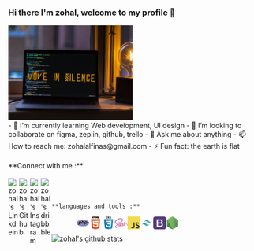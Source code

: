 ### Hi there I'm zohal, welcome to my profile 👋

<img alt="zohal's" width="50%" style="max-width:100%;" src="img/github.jpg" />
<br/>
- 🌱 I’m currently learning Web development, UI design
- 👯 I’m looking to collaborate on figma, zeplin, github, trello
- 💬 Ask me about anything
- 📫 How to reach me: zohalalfinas@gmail.com
- ⚡ Fun fact: the earth is flat
  <br/>
  <br/>
  **Connect with me :**
  <br/>
  <br/>
  <a href="https://www.linkedin.com/in/zohal-alfinas-810003194/">
  <img align="left" alt="zohal's Linkdein" width="22px" src="https://cdn.jsdelivr.net/npm/simple-icons@v3/icons/linkedin.svg" />
  </a>
  <a href="https://github.com/zohalalfinas">
  <img align="left" alt="zohal's Github" width="22px" src="https://cdn.jsdelivr.net/npm/simple-icons@v3/icons/github.svg" />
  </a>
  <a href="https://instagram.com/alfinas.id/">
  <img align="left" alt="zohal's Instagram" width="22px" src="https://cdn.jsdelivr.net/npm/simple-icons@v3/icons/instagram.svg" />
  </a>
  <a href="https://dribbble.com/alfinas_id">
  <img align="left" alt="zohal's dribbble" width="22px" src="https://cdn.jsdelivr.net/npm/simple-icons@v3/icons/dribbble.svg" />
  </a>
  <br/>
  <br/>

    **languages and tools :**

<p>
    <a target="_blank" href="#" rel="noopener noreferrer">
        <img align="left" alt="php" style="max-width:100%;margin-left:50px;" width="26px" src="https://raw.githubusercontent.com/github/explore/80688e429a7d4ef2fca1e82350fe8e3517d3494d/topics/php/php.png">
    </a>
</p>
<p>
    <a target="_blank" href="#" rel="noopener noreferrer">
        <img align="left" alt="html" style="max-width:100%;" width="26px" src="https://raw.githubusercontent.com/github/explore/80688e429a7d4ef2fca1e82350fe8e3517d3494d/topics/html/html.png">
    </a>
</p>
<p>
    <a target="_blank" href="#" rel="noopener noreferrer">
        <img align="left" alt="css" style="max-width:100%;" width="26px" src="https://raw.githubusercontent.com/github/explore/80688e429a7d4ef2fca1e82350fe8e3517d3494d/topics/css/css.png">
    </a>
</p>
<p>
    <a target="_blank" href="#" rel="noopener noreferrer">
        <img align="left" alt="sass" style="max-width:100%;" width="26px" src="https://raw.githubusercontent.com/github/explore/80688e429a7d4ef2fca1e82350fe8e3517d3494d/topics/sass/sass.png">
    </a>
</p>
<p>
    <a target="_blank" href="#" rel="noopener noreferrer">
        <img align="left" alt="javascript" style="max-width:100%;" width="26px" src="https://raw.githubusercontent.com/github/explore/80688e429a7d4ef2fca1e82350fe8e3517d3494d/topics/javascript/javascript.png">
    </a>
</p>
<p>
    <a target="_blank" href="#" rel="noopener noreferrer">
        <img align="left" alt="tailwind" style="max-width:100%;" width="26px" src="https://raw.githubusercontent.com/github/explore/80688e429a7d4ef2fca1e82350fe8e3517d3494d/topics/tailwind/tailwind.png">
    </a>
</p>
<p>
    <a target="_blank" href="#" rel="noopener noreferrer">
       <img align="left" alt="bootstrap" style="max-width:100%;" width="26px" src="https://raw.githubusercontent.com/github/explore/80688e429a7d4ef2fca1e82350fe8e3517d3494d/topics/bootstrap/bootstrap.png">
    </a>
</p>
<p>
    <a target="_blank" href="#" rel="noopener noreferrer">
        <img align="left" alt="nodejs" style="max-width:100%;" width="26px" src="https://raw.githubusercontent.com/github/explore/80688e429a7d4ef2fca1e82350fe8e3517d3494d/topics/nodejs/nodejs.png">
    </a>
</p>
<br/>
<br/>
<a href="https://github.com/zohalalfinas">
   <img align="center" src="https://github-readme-stats.vercel.app/api?username=zohalalfinas&show_icons=true&theme=light&line_height=27" alt="zohal's github stats"/>
</a>
